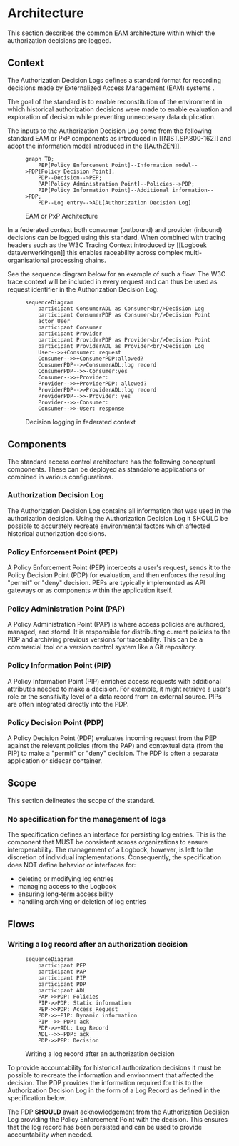 # Architecture

This section describes the common EAM architecture within which the authorization decisions are logged.

## Context

The Authorization Decision Logs defines a standard format for recording decisions made by Externalized Access Management (EAM) systems .

The goal of the standard is to enable reconstitution of the environment in which historical authorization decisions were made to enable evaluation and exploration of decision while preventing unneccesary data duplication.

The inputs to the Authorization Decision Log come from the following standard EAM or PxP components as introduced in [[NIST.SP.800-162]] and adopt the information model introduced in the [[AuthZEN]].

<figure>

```mermaid
graph TD;
    PEP[Policy Enforcement Point]--Information model-->PDP[Policy Decision Point];
    PDP--Decision-->PEP;
    PAP[Policy Administration Point]--Policies-->PDP;
    PIP[Policy Information Point]--Additional information-->PDP;
    PDP--Log entry-->ADL[Authorization Decision Log]
```
<figcaption>EAM or PxP Architecture</figcaption>
</figure>


In a federated context both consumer (outbound) and provider (inbound) decisions can be logged using this standard. When combined with tracing headers such as the W3C Tracing Context introduced by [[Logboek dataverwerkingen]] this enables raceability across complex multi-organisational processing chains.

See the sequence diagram below for an example of such a flow. The W3C trace context will be included in every request and can thus be used as request identifier in the Authorization Decision Log.

<figure>

```mermaid
sequenceDiagram
    participant ConsumerADL as Consumer<br/>Decision Log
    participant ConsumerPDP as Consumer<br/>Decision Point
    actor User
    participant Consumer
    participant Provider
    participant ProviderPDP as Provider<br/>Decision Point
    participant ProviderADL as Provider<br/>Decision Log
    User-->>+Consumer: request
    Consumer-->>+ConsumerPDP:allowed?
    ConsumerPDP-->>ConsumerADL:log record
    ConsumerPDP-->>-Consumer:yes
    Consumer-->>+Provider: 
    Provider-->>+ProviderPDP: allowed?
    ProviderPDP-->>ProviderADL:log record
    ProviderPDP-->>-Provider: yes
    Provider-->>-Consumer: 
    Consumer-->>-User: response
```
<figcaption>Decision logging in federated context</figcaption>
</figure>


## Components

The standard access control architecture has the following conceptual components. These can be deployed as standalone applications or combined in various configurations.

### Authorization Decision Log

The Authorization Decision Log contains all information that was used in the authorization decision. Using the Authorization Decision Log it SHOULD be possible to accurately recreate environmental factors which affected historical authorization decisions.  

### Policy Enforcement Point (PEP)

A Policy Enforcement Point (PEP) intercepts a user's request, sends it to the Policy Decision Point (PDP) for evaluation, and then enforces the resulting "permit" or "deny" decision. PEPs are typically implemented as API gateways or as components within the application itself.

### Policy Administration Point (PAP)

A Policy Administration Point (PAP) is where access policies are authored, managed, and stored. It is responsible for distributing current policies to the PDP and archiving previous versions for traceability. This can be a commercial tool or a version control system like a Git repository.

### Policy Information Point (PIP)

A Policy Information Point (PIP) enriches access requests with additional attributes needed to make a decision. For example, it might retrieve a user's role or the sensitivity level of a data record from an external source. PIPs are often integrated directly into the PDP.

### Policy Decision Point (PDP)

A Policy Decision Point (PDP) evaluates incoming request from the PEP against the relevant policies (from the PAP) and contextual data (from the PIP) to make a "permit" or "deny" decision. The PDP is often a separate application or sidecar container.

## Scope

This section delineates the scope of the standard.

### No specification for the management of logs
The specification defines an interface for persisting log entries. This is the component that MUST be consistent across organizations to ensure interoperability. The management of a Logbook, however, is left to the discretion of individual implementations.
Consequently, the specification does NOT define behavior or interfaces for:
- deleting or modifying log entries
- managing access to the Logbook
- ensuring long-term accessibility
- handling archiving or deletion of log entries

## Flows

### Writing a log record after an authorization decision

<figure>

```mermaid
sequenceDiagram
    participant PEP
    participant PAP
    participant PIP
    participant PDP
    participant ADL
    PAP->>PDP: Policies
    PIP->>PDP: Static information
    PEP->>PDP: Access Request
    PDP->>+PIP: Dynamic information
    PIP-->>-PDP: ack
    PDP->>+ADL: Log Record
    ADL-->>-PDP: ack
    PDP->>PEP: Decision
```

<figcaption>Writing a log record after an authorization decision</figcaption>
</figure>

To provide accountability for historical authorization decisions it must be possible to recreate the information and environment that affected the decision. The PDP provides the information required for this to the Authorization Decision Log in the form of a Log Record as defined in the specification below. 

The PDP **SHOULD** await acknowledgement from the Authorization Decision Log providing the Policy Enforcement Point with the decision. This ensures that the log record has been persisted and can be used to provide accountability when needed.